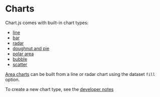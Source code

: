 # Charts

Chart.js comes with built-in chart types:
* [line](./line.md)
* [bar](./bar.md)
* [radar](./radar.md)
* [doughnut and pie](./doughnut.md)
* [polar area](./polar.md)
* [bubble](./bubble.md)
* [scatter](./scatter.md)

[Area charts](area.md) can be built from a line or radar chart using the dataset `fill` option.

To create a new chart type, see the [developer notes](../developers/charts.md#new-charts)
